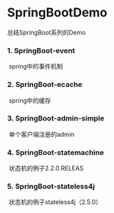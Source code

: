 # SpringBootDemo
总结SpringBoot系列的Demo

### 1. SpringBoot-event

​	spring中的事件机制 

### 2. SpringBoot-ecache

​	spring中的缓存

### 3. SpringBoot-admin-simple

​	单个客户端注册的admin

### 4. SpringBoot-statemachine

​	状态机的例子2.2.0.RELEAS

### 5. SpringBoot-stateless4j

​	状态机的例子stateless4j（2.5.0）